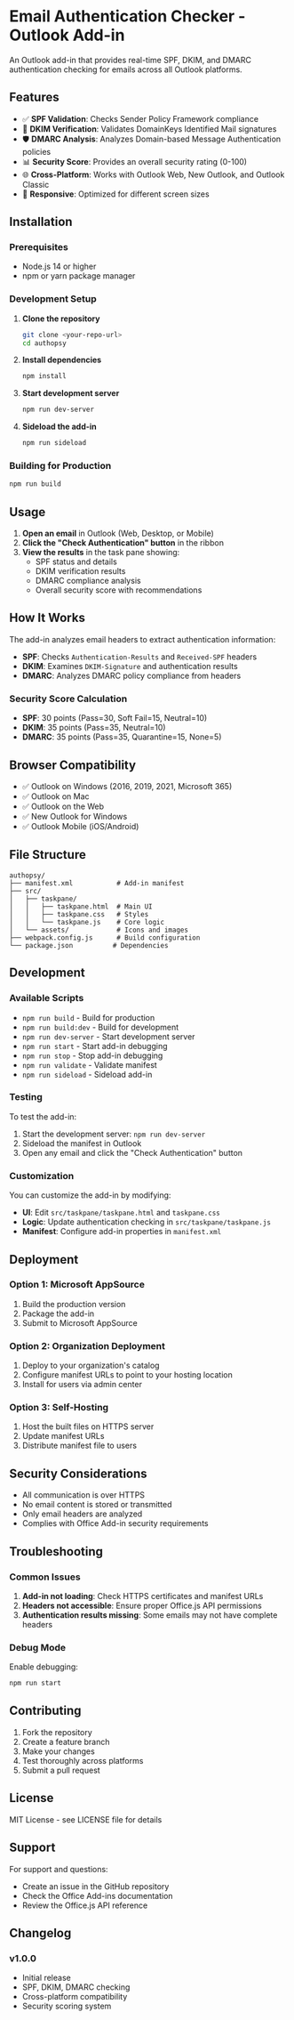 # Email Authentication Checker - Outlook Add-in

An Outlook add-in that provides real-time SPF, DKIM, and DMARC authentication checking for emails across all Outlook platforms.

## Features

- ✅ **SPF Validation**: Checks Sender Policy Framework compliance
- 🔐 **DKIM Verification**: Validates DomainKeys Identified Mail signatures  
- 🛡️ **DMARC Analysis**: Analyzes Domain-based Message Authentication policies
- 📊 **Security Score**: Provides an overall security rating (0-100)
- 🌐 **Cross-Platform**: Works with Outlook Web, New Outlook, and Outlook Classic
- 📱 **Responsive**: Optimized for different screen sizes

## Installation

### Prerequisites
- Node.js 14 or higher
- npm or yarn package manager

### Development Setup

1. **Clone the repository**
   ```bash
   git clone <your-repo-url>
   cd authopsy
   ```

2. **Install dependencies**
   ```bash
   npm install
   ```

3. **Start development server**
   ```bash
   npm run dev-server
   ```

4. **Sideload the add-in**
   ```bash
   npm run sideload
   ```

### Building for Production

```bash
npm run build
```

## Usage

1. **Open an email** in Outlook (Web, Desktop, or Mobile)
2. **Click the "Check Authentication" button** in the ribbon
3. **View the results** in the task pane showing:
   - SPF status and details
   - DKIM verification results
   - DMARC compliance analysis
   - Overall security score with recommendations

## How It Works

The add-in analyzes email headers to extract authentication information:

- **SPF**: Checks `Authentication-Results` and `Received-SPF` headers
- **DKIM**: Examines `DKIM-Signature` and authentication results
- **DMARC**: Analyzes DMARC policy compliance from headers

### Security Score Calculation

- **SPF**: 30 points (Pass=30, Soft Fail=15, Neutral=10)
- **DKIM**: 35 points (Pass=35, Neutral=10)  
- **DMARC**: 35 points (Pass=35, Quarantine=15, None=5)

## Browser Compatibility

- ✅ Outlook on Windows (2016, 2019, 2021, Microsoft 365)
- ✅ Outlook on Mac
- ✅ Outlook on the Web
- ✅ New Outlook for Windows
- ✅ Outlook Mobile (iOS/Android)

## File Structure

```
authopsy/
├── manifest.xml           # Add-in manifest
├── src/
│   ├── taskpane/
│   │   ├── taskpane.html  # Main UI
│   │   ├── taskpane.css   # Styles
│   │   └── taskpane.js    # Core logic
│   └── assets/            # Icons and images
├── webpack.config.js      # Build configuration
└── package.json          # Dependencies
```

## Development

### Available Scripts

- `npm run build` - Build for production
- `npm run build:dev` - Build for development
- `npm run dev-server` - Start development server
- `npm run start` - Start add-in debugging
- `npm run stop` - Stop add-in debugging
- `npm run validate` - Validate manifest
- `npm run sideload` - Sideload add-in

### Testing

To test the add-in:

1. Start the development server: `npm run dev-server`
2. Sideload the manifest in Outlook
3. Open any email and click the "Check Authentication" button

### Customization

You can customize the add-in by modifying:

- **UI**: Edit `src/taskpane/taskpane.html` and `taskpane.css`
- **Logic**: Update authentication checking in `src/taskpane/taskpane.js`
- **Manifest**: Configure add-in properties in `manifest.xml`

## Deployment

### Option 1: Microsoft AppSource
1. Build the production version
2. Package the add-in
3. Submit to Microsoft AppSource

### Option 2: Organization Deployment
1. Deploy to your organization's catalog
2. Configure manifest URLs to point to your hosting location
3. Install for users via admin center

### Option 3: Self-Hosting
1. Host the built files on HTTPS server
2. Update manifest URLs
3. Distribute manifest file to users

## Security Considerations

- All communication is over HTTPS
- No email content is stored or transmitted
- Only email headers are analyzed
- Complies with Office Add-in security requirements

## Troubleshooting

### Common Issues

1. **Add-in not loading**: Check HTTPS certificates and manifest URLs
2. **Headers not accessible**: Ensure proper Office.js API permissions
3. **Authentication results missing**: Some emails may not have complete headers

### Debug Mode

Enable debugging:
```bash
npm run start
```

## Contributing

1. Fork the repository
2. Create a feature branch
3. Make your changes
4. Test thoroughly across platforms
5. Submit a pull request

## License

MIT License - see LICENSE file for details

## Support

For support and questions:
- Create an issue in the GitHub repository
- Check the Office Add-ins documentation
- Review the Office.js API reference

## Changelog

### v1.0.0
- Initial release
- SPF, DKIM, DMARC checking
- Cross-platform compatibility
- Security scoring system
